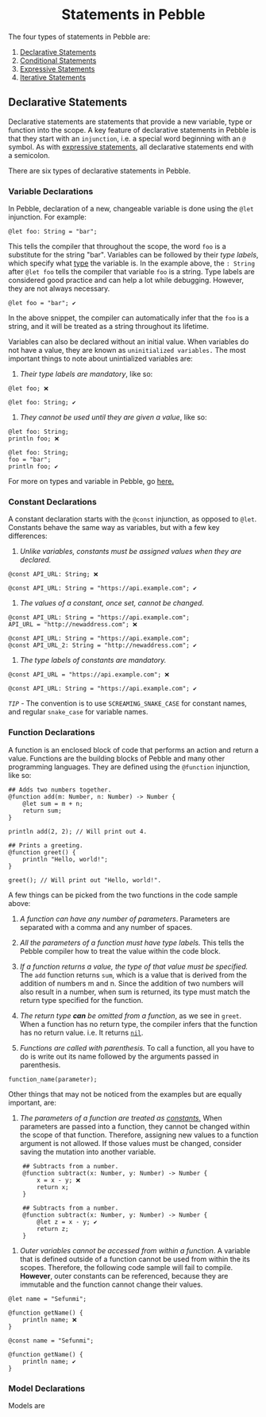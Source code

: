 <h1 align=center>Statements in Pebble</h1>
The four types of statements in Pebble are:

1. [Declarative Statements](#declarative-statements)
2. [Conditional Statements](#conditional-statements)
3. [Expressive Statements](#expressive-statements)
4. [Iterative Statements](#iterative-statements)

## Declarative Statements

Declarative statements are statements that provide a new variable, type or function into the scope. A key feature of declarative statements in Pebble is that they start with an `injunction`, i.e. a special word beginning with an `@` symbol. As with [expressive statements](#expressive-statements), all declarative statements end with a semicolon.

There are six types of declarative statements in Pebble.

### Variable Declarations

In Pebble, declaration of a new, changeable variable is done using the `@let` injunction. For example:

```pebble
@let foo: String = "bar";
```

This tells the compiler that throughout the scope, the word `foo` is a substitute for the string "bar". Variables can be followed by their _type labels_, which specify what [type](./variables_and_types.md) the variable is. In the example above, the `: String` after `@let foo` tells the compiler that variable `foo` is a string. Type labels are considered good practice and can help a lot while debugging. However, they are not always necessary.

```pebble
@let foo = "bar"; ✔️
```

In the above snippet, the compiler can automatically infer that the `foo` is a string, and it will be treated as a string throughout its lifetime.

Variables can also be declared without an initial value. When variables do not have a value, they are known as `uninitialized variables.` The most important things to note about unintialized variables are:

1. _Their type labels are mandatory_, like so:

```pebble
@let foo; ❌
```

```pebble
@let foo: String; ✔️
```

1. _They cannot be used until they are given a value_, like so:

```pebble
@let foo: String;
println foo; ❌
```

```pebble
@let foo: String;
foo = "bar";
println foo; ✔️
```

For more on types and variable in Pebble, go [here.](./variables_and_types.md)

### Constant Declarations

A constant declaration starts with the `@const` injunction, as opposed to `@let`. Constants behave the same way as variables, but with a few key differences:

1. _Unlike variables, constants must be assigned values when they are declared._

```pebble
@const API_URL: String; ❌
```

```pebble
@const API_URL: String = "https://api.example.com"; ✔️
```

1. _The values of a constant, once set, cannot be changed._

```pebble
@const API_URL: String = "https://api.example.com";
API_URL = "http://newaddress.com"; ❌
```

```pebble
@const API_URL: String = "https://api.example.com";
@const API_URL_2: String = "http://newaddress.com"; ✔️
```

1. _The type labels of constants are mandatory._

```pebble
@const API_URL = "https://api.example.com"; ❌
```

```pebble
@const API_URL: String = "https://api.example.com"; ✔️
```

_`TIP`_ - The convention is to use `SCREAMING_SNAKE_CASE` for constant names, and regular `snake_case` for variable names.

### Function Declarations

A function is an enclosed block of code that performs an action and return a value. Functions are the building blocks of Pebble and many other programming languages. They are defined using the `@function` injunction, like so:

```pebble
## Adds two numbers together.
@function add(m: Number, n: Number) -> Number {
    @let sum = m + n;
    return sum;
}

println add(2, 2); // Will print out 4.
```

```pebble
## Prints a greeting.
@function greet() {
    println "Hello, world!";
}

greet(); // Will print out "Hello, world!".
```

A few things can be picked from the two functions in the code sample above:

1. _A function can have any number of parameters_. Parameters are separated with a comma and any number of spaces.

2. _All the parameters of a function must have type labels._ This tells the Pebble compiler how to treat the value within the code block.

3. _If a function returns a value, the type of that value must be specified._ The `add` function returns `sum`, which is a value that is derived from the addition of numbers m and n. Since the addition of two numbers will also result in a number, when sum is returned, its type must match the return type specified for the function.

4. _The return type **can** be omitted from a function_, as we see in `greet`. When a function has no return type, the compiler infers that the function has no return value. i.e. It returns [`nil`](./nil.md).

5. _Functions are called with parenthesis._ To call a function, all you have to do is write out its name followed by the arguments passed in parenthesis.

```pebble
function_name(parameter);
```

Other things that may not be noticed from the examples but are equally important, are:

1. _The parameters of a function are treated as [constants.](#constant-declarations)_ When parameters are passed into a function, they cannot be changed within the scope of that function. Therefore, assigning new values to a function argument is not allowed. If those values must be changed, consider saving the mutation into another variable.

```pebble
    ## Subtracts from a number.
    @function subtract(x: Number, y: Number) -> Number {
        x = x - y; ❌
        return x;
    }
```

```pebble
    ## Subtracts from a number.
    @function subtract(x: Number, y: Number) -> Number {
        @let z = x - y; ✔️
        return z;
    }
```

1. _Outer variables cannot be accessed from within a function_. A variable that is defined outside of a function cannot be used from within the its scopes. Therefore, the following code sample will fail to compile. **However**, outer constants can be referenced, because they are immutable and the function cannot change their values.

```pebble
@let name = "Sefunmi";

@function getName() {
    println name; ❌
}
```

```pebble
@const name = "Sefunmi";

@function getName() {
    println name; ✔️
}
```

### Model Declarations

Models are
